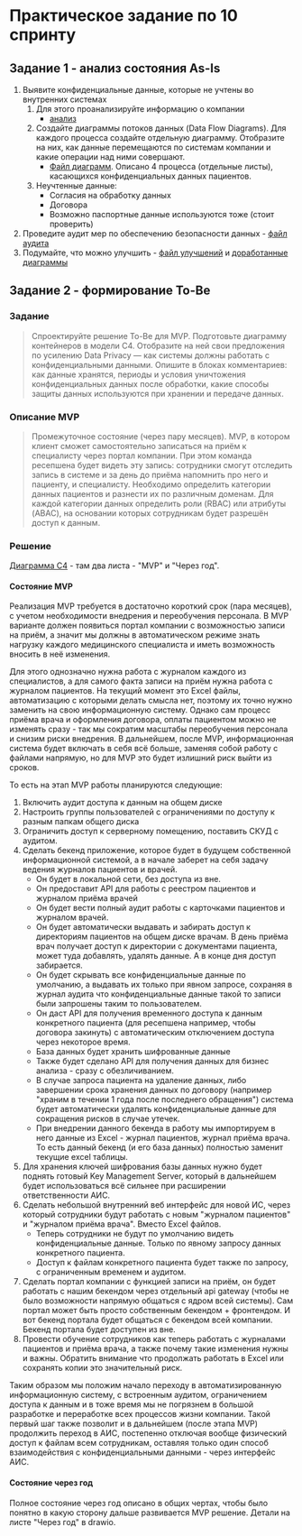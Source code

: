 # Практическое задание по 10 спринту

## Задание 1 - анализ состояния As-Is

1. Выявите конфиденциальные данные, которые не учтены во внутренних системах
    1. Для этого проанализируйте информацию о компании 
        - [анализ](Exc1/ANALYZE.md)
    2. Создайте диаграммы потоков данных (Data Flow Diagrams). Для каждого процесса создайте отдельную диаграмму. Отобразите на них, как данные перемещаются по системам компании и какие операции над ними совершают.
        - [Файл диаграмм](Exc1/data-flow-diagrams.drawio). Описано 4 процесса (отдельные листы), касающихся конфиденциальных данных пациентов.
    3. Неучтенные данные:
        - Согласия на обработку данных
        - Договора
        - Возможно паспортные данные используются тоже (стоит проверить)
2. Проведите аудит мер по обеспечению безопасности данных - [файл аудита](Exc1/AUDIT.md)
3. Подумайте, что можно улучшить - [файл улучшений](Exc1/IMPROVE.md) и [доработанные диаграммы](Exc1/data-flow-diagrams-improve.drawio)

## Задание 2 - формирование To-Be

### Задание
> Спроектируйте решение To-Be для MVP. Подготовьте диаграмму контейнеров в модели C4. Отобразите на ней свои предложения по усилению Data Privacy — как системы должны работать с конфиденциальными данными.
> Опишите в блоках комментариев:
> как данные хранятся,
> периоды и условия уничтожения конфиденциальных данных после обработки,
> какие способы защиты данных используются при хранении и передаче данных.

### Описание MVP
>Промежуточное состояние (через пару месяцев). MVP, в котором клиент сможет самостоятельно записаться на приём к специалисту через портал компании. При этом команда ресепшена будет видеть эту запись: сотрудники смогут отследить запись в системе и за день до приёма напомнить про него и пациенту, и специалисту. Необходимо определить категории данных пациентов и разнести их по различным доменам. Для каждой категории данных определить роли (RBAC) или атрибуты (ABAC), на основании которых сотрудникам будет разрешён доступ к данным.

### Решение

[Диаграмма C4](Exc2/system-tobe.drawio) - там два листа - "MVP" и "Через год".

#### Состояние MVP

Реализация MVP требуется в достаточно короткий срок (пара месяцев), с учетом необходимости внедрения и переобучения персонала. В MVP варианте должен появиться портал компании с возможностью записи на приём, а значит мы должны в автоматическом режиме знать нагрузку каждого медицинского специалиста и иметь возможность вносить в неё изменения.

Для этого однозначно нужна работа с журналом каждого из специалистов, а для самого факта записи на приём нужна работа с журналом пациентов. На текущий момент это Excel файлы, автоматизацию с которыми делать смысла нет, поэтому их точно нужно заменить на свою информационную систему. Однако сам процесс приёма врача и оформления договора, оплаты пациентом можно не изменять сразу - так мы сократим масштабы переобучения персонала и снизим риски внедрения. В дальнейшем, после MVP, информационная система будет включать в себя всё больше, заменяя собой работу с файлами напрямую, но для MVP это будет излишний риск выйти из сроков.

То есть на этап MVP работы планируются следующие:
1. Включить аудит доступа к данным на общем диске
2. Настроить группы пользователей с ограничениями по доступу к разным папкам общего диска
3. Ограничить доступ к серверному помещению, поставить СКУД с аудитом.
4. Сделать бекенд приложение, которое будет в будущем собственной информационной системой, а в начале заберет на себя задачу ведения журналов пациентов и врачей. 
    - Он будет в локальной сети, без доступа из вне.
    - Он предоставит API для работы с реестром пациентов и журналом приёма врачей
    - Он будет вести полный аудит работы с карточками пациентов и журналом врачей.
    - Он будет автоматически выдавать и забирать доступ к директориям пациентов на общем диске врачам. В день приёма врач получает доступ к директории с документами пациента, может туда добавлять, удалять данные. А в конце дня доступ забирается.
    - Он будет скрывать все конфиденциальные данные по умолчанию, а выдавать их только при явном запросе, сохраняя в журнал аудита что конфиденциальные данные такой то записи были запрошены таким то пользователем.
    - Он даст API для получения временного доступа к данным конкретного пациента (для ресепшена например, чтобы договора закинуть) с автоматическим отключением доступа через некоторое время.
    - База данных будет хранить шифрованные данные
    - Также будет сделано API для получения данных для бизнес анализа - сразу с обезличиванием.
    - В случае запроса пациента на удаление данных, либо завершении срока хранения данных по договору (например "храним в течении 1 года после последнего обращения") система будет автоматически удалять конфиденциальные данные для сокращения рисков в случае утечек.
    - При внедрении данного бекенда в работу мы импортируем в него данные из Excel - журнал пациентов, журнал приёма врача. То есть данный бекенд (и его база данных) полностью заменит текущие excel таблицы.
5. Для хранения ключей шифрования базы данных нужно будет поднять готовый Key Management Server, который в дальнейшем будет использоваться всё сильнее при расширении ответственности АИС.
6. Сделать небольшой внутренний веб интерфейс для новой ИС, через который сотрудники будут работать с новым "журналом пациентов" и "журналом приёма врача". Вместо Excel файлов.
    - Теперь сотрудники не будут по умолчанию видеть конфиденциальные данные. Только по явному запросу данных конкретного пациента.
    - Доступ к файлам конкретного пациента будет также по запросу, с ограниченным временем и аудитом.
7. Сделать портал компании с функцией записи на приём, он будет работать с нашим бекендом через отдельный api gateway (чтобы не было возможности напрямую общаться с ядром всей системы). Сам портал может быть просто собственным бекендом + фронтендом. И вот бекенд портала будет общаться с бекендом всей компании. Бекенд портала будет доступен из вне.
8. Провести обучение сотрудников как теперь работать с журналами пациентов и приёма врача, а также почему такие изменения нужны и важны. Обратить внимание что продолжать работать в Excel или сохранять копии это значительный риск.


Таким образом мы положим начало переходу в автоматизированную информационную систему, с встроенным аудитом, ограничением доступа к данным и в тоже время мы не погрязнем в большой разработке и переработке всех процессов жизни компании. Такой первый шаг также позволит и в дальнейшем (после этапа MVP) продолжить переход в АИС, постепенно отключая вообще физический доступ к файлам всем сотрудникам, оставляя только один способ взаимодействия с конфиденциальными данными - через интерфейс АИС.

#### Состояние через год

Полное состояние через год описано в общих чертах, чтобы было понятно в какую сторону дальше развивается MVP решение. Детали на листе "Через год" в drawio.
